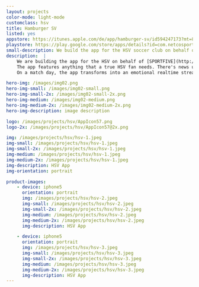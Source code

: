 ```yaml
---
layout: projects
color-mode: light-mode
customclass: hsv
title: Hamburger SV
listed: yes
appstore: https://itunes.apple.com/de/app/hamburger-sv/id594247173?mt=8
playstore: https://play.google.com/store/apps/details?id=com.netcosports.andhambourg&hl=de
small-description: We build the app for the HSV soccer club on behalf of SPORTFIVE.
description:  |
    We are building the app for the HSV on behalf of [SPORTFIVE](http://www.sportfive.de). In 2015 we took over the development of the app from our friends at [Rheinfabrik](http://www.rheinfabrik.de).
    The app features anything that a true HSV fan needs. There's news updates and information on the next games, detailed info about all players, social media integration and a digital version of the stadium magazine.
    On a match day, the app transforms into an emotional realtime stream with detailed up to the minute infos, texts, videos and images.

hero-img: /images/img02.png
hero-img-small: /images/img02-small.png
hero-img-small-2x: /images/img02-small-2x.png
hero-img-medium: /images/img02-medium.png
hero-img-medium-2x: /images/img02-medium-2x.png
hero-img-description: image description

logo: /images/projects/hsv/AppIcon57.png
logo-2x: /images/projects/hsv/AppIcon57@2x.png

img: /images/projects/hsv/hsv-1.jpeg
img-small: /images/projects/hsv/hsv-1.jpeg
img-small-2x: /images/projects/hsv/hsv-1.jpeg
img-medium: /images/projects/hsv/hsv-1.jpeg
img-medium-2x: /images/projects/hsv/hsv-1.jpeg
img-description: HSV App
img-orientation: portrait

product-images:
    - device: iphone5
      orientation: portrait
      img: /images/projects/hsv/hsv-2.jpeg
      img-small: /images/projects/hsv/hsv-2.jpeg
      img-small-2x: /images/projects/hsv/hsv-2.jpeg
      img-medium: /images/projects/hsv/hsv-2.jpeg
      img-medium-2x: /images/projects/hsv/hsv-2.jpeg
      img-description: HSV App

    - device: iphone5
      orientation: portrait
      img: /images/projects/hsv/hsv-3.jpeg
      img-small: /images/projects/hsv/hsv-3.jpeg
      img-small-2x: /images/projects/hsv/hsv-3.jpeg
      img-medium: /images/projects/hsv/hsv-3.jpeg
      img-medium-2x: /images/projects/hsv/hsv-3.jpeg
      img-description: HSV App
---
```



